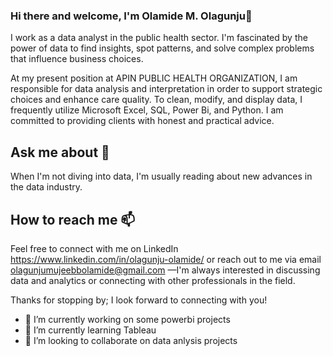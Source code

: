 ### Hi there and welcome, I'm Olamide M. Olagunju👋

I work as a data analyst in the public health sector. I'm fascinated by the power of data to find insights, spot patterns, and solve complex problems that influence business choices.

At my present position at APIN PUBLIC HEALTH ORGANIZATION, I am responsible for data analysis and interpretation in order to support strategic choices and enhance care quality. To clean, modify, and display data, I frequently utilize Microsoft Excel, SQL, Power Bi, and Python. I am committed to providing clients with honest and practical advice.

## Ask me about 💬
When I'm not diving into data, I'm usually reading about new advances in the data industry.

## How to reach me 📫
Feel free to connect with me on LinkedIn https://www.linkedin.com/in/olagunju-olamide/ or reach out to me via email olagunjumujeebbolamide@gmail.com —I'm always interested in discussing data and analytics or connecting with other professionals in the field.

Thanks for stopping by; I look forward to connecting with you!

- 🔭 I’m currently working on some powerbi projects
- 🌱 I’m currently learning Tableau
- 👯  I’m looking to collaborate on data anlysis projects
